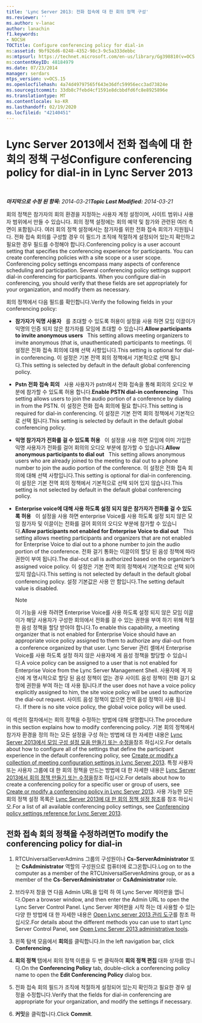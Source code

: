 ```yaml
---
title: 'Lync Server 2013: 전화 접속에 대 한 회의 정책 구성'
ms.reviewer: ''
ms.author: v-lanac
author: lanachin
f1.keywords:
- NOCSH
TOCTitle: Configure conferencing policy for dial-in
ms:assetid: 9bf926d6-0248-4352-98c3-9c5a333debbc
ms:mtpsurl: https://technet.microsoft.com/en-us/library/Gg398810(v=OCS.15)
ms:contentKeyID: 48184979
ms.date: 07/23/2014
manager: serdars
mtps_version: v=OCS.15
ms.openlocfilehash: 4a74d49797565f643e36dfc59956ecc3ad73824e
ms.sourcegitcommit: 33db8c7febd4cf1591e8dcbbdfd6fc8e8925896e
ms.translationtype: MT
ms.contentlocale: ko-KR
ms.lasthandoff: 02/19/2020
ms.locfileid: "42140451"
---
```

<div data-xmlns="http://www.w3.org/1999/xhtml">

<div class="topic" data-xmlns="http://www.w3.org/1999/xhtml" data-msxsl="urn:schemas-microsoft-com:xslt" data-cs="http://msdn.microsoft.com/">

<div data-asp="https://msdn2.microsoft.com/asp">

# <a name="configure-conferencing-policy-for-dial-in-in-lync-server-2013"></a><span data-ttu-id="17ff5-102">Lync Server 2013에서 전화 접속에 대 한 회의 정책 구성</span><span class="sxs-lookup"><span data-stu-id="17ff5-102">Configure conferencing policy for dial-in in Lync Server 2013</span></span>

</div>

<div id="mainSection">

<div id="mainBody">

<span> </span>

<span data-ttu-id="17ff5-103">_**마지막으로 수정 된 항목:** 2014-03-21_</span><span class="sxs-lookup"><span data-stu-id="17ff5-103">_**Topic Last Modified:** 2014-03-21_</span></span>

<span data-ttu-id="17ff5-p101">회의 정책은 참가자의 회의 환경을 지정하는 사용자 계정 설정이며, 사이트 범위나 사용자 범위에서 만들 수 있습니다. 회의 정책 설정에는 회의 예약 및 참가와 관련된 여러 측면이 포함됩니다. 여러 회의 정책 설정에서는 참가자를 위한 전화 접속 회의가 지원됩니다. 전화 접속 회의를 구성할 경우 이 필드가 조직에 적절하게 설정되어 있는지 확인하고 필요한 경우 필드를 수정해야 합니다.</span><span class="sxs-lookup"><span data-stu-id="17ff5-p101">Conferencing policy is a user account setting that specifies the conferencing experience for participants. You can create conferencing policies with a site scope or a user scope. Conferencing policy settings encompass many aspects of conference scheduling and participation. Several conferencing policy settings support dial-in conferencing for participants. When you configure dial-in conferencing, you should verify that these fields are set appropriately for your organization, and modify them as necessary.</span></span>

<span data-ttu-id="17ff5-109">회의 정책에서 다음 필드를 확인합니다.</span><span class="sxs-lookup"><span data-stu-id="17ff5-109">Verify the following fields in your conferencing policy:</span></span>

  - <span data-ttu-id="17ff5-110">**참가자가 익명 사용자**   를 초대할 수 있도록 허용이 설정을 사용 하면 모임 이끌이가 익명의 인증 되지 않은 참가자를 모임에 초대할 수 있습니다.</span><span class="sxs-lookup"><span data-stu-id="17ff5-110">**Allow participants to invite anonymous users**   This setting allows meeting organizers to invite anonymous (that is, unauthenticated) participants to meetings.</span></span> <span data-ttu-id="17ff5-111">이 설정은 전화 접속 회의에 대해 선택 사항입니다.</span><span class="sxs-lookup"><span data-stu-id="17ff5-111">This setting is optional for dial-in conferencing.</span></span> <span data-ttu-id="17ff5-112">이 설정은 기본 전역 회의 정책에서 기본적으로 선택 됩니다.</span><span class="sxs-lookup"><span data-stu-id="17ff5-112">This setting is selected by default in the default global conferencing policy.</span></span>

  - <span data-ttu-id="17ff5-113">**Pstn 전화 접속 회의**   사용 사용자가 pstn에서 전화 접속을 통해 회의의 오디오 부분에 참가할 수 있도록 허용 합니다.</span><span class="sxs-lookup"><span data-stu-id="17ff5-113">**Enable PSTN dial-in conferencing**   This setting allows users to join the audio portion of a conference by dialing in from the PSTN.</span></span> <span data-ttu-id="17ff5-114">이 설정은 전화 접속 회의에 필요 합니다.</span><span class="sxs-lookup"><span data-stu-id="17ff5-114">This setting is required for dial-in conferencing.</span></span> <span data-ttu-id="17ff5-115">이 설정은 기본 전역 회의 정책에서 기본적으로 선택 됩니다.</span><span class="sxs-lookup"><span data-stu-id="17ff5-115">This setting is selected by default in the default global conferencing policy.</span></span>

  - <span data-ttu-id="17ff5-116">**익명 참가자가 전화를 걸 수 있도록 허용**   이 설정을 사용 하면 모임에 이미 가입한 익명 사용자가 전화를 걸어 회의의 오디오 부분에 참가할 수 있습니다.</span><span class="sxs-lookup"><span data-stu-id="17ff5-116">**Allow anonymous participants to dial out**   This setting allows anonymous users who are already joined to the meeting to dial out to a phone number to join the audio portion of the conference.</span></span> <span data-ttu-id="17ff5-117">이 설정은 전화 접속 회의에 대해 선택 사항입니다.</span><span class="sxs-lookup"><span data-stu-id="17ff5-117">This setting is optional for dial-in conferencing.</span></span> <span data-ttu-id="17ff5-118">이 설정은 기본 전역 회의 정책에서 기본적으로 선택 되어 있지 않습니다.</span><span class="sxs-lookup"><span data-stu-id="17ff5-118">This setting is not selected by default in the default global conferencing policy.</span></span>

  - <span data-ttu-id="17ff5-119">**Enterprise voice에 대해 사용 하도록 설정 되지 않은 참가자가 전화를 걸 수 있도록 허용**   이 설정을 사용 하면 enterprise Voice를 사용 하도록 설정 되지 않은 모임 참가자 및 이끌이는 전화를 걸어 회의의 오디오 부분에 참가할 수 있습니다.</span><span class="sxs-lookup"><span data-stu-id="17ff5-119">**Allow participants not enabled for Enterprise Voice to dial out**   This setting allows meeting participants and organizers that are not enabled for Enterprise Voice to dial out to a phone number to join the audio portion of the conference.</span></span> <span data-ttu-id="17ff5-120">전화 걸기 통화는 이끌이의 할당 된 음성 정책에 따라 권한이 부여 됩니다.</span><span class="sxs-lookup"><span data-stu-id="17ff5-120">The dial-out call is authorized based on the organizer’s assigned voice policy.</span></span> <span data-ttu-id="17ff5-121">이 설정은 기본 전역 회의 정책에서 기본적으로 선택 되어 있지 않습니다.</span><span class="sxs-lookup"><span data-stu-id="17ff5-121">This setting is not selected by default in the default global conferencing policy.</span></span> <span data-ttu-id="17ff5-122">설정 기본값은 사용 안 함입니다.</span><span class="sxs-lookup"><span data-stu-id="17ff5-122">The setting default value is disabled.</span></span>
    
    <div>
    

    > [!NOTE]  
    > <span data-ttu-id="17ff5-123">이 기능을 사용 하려면 Enterprise Voice를 사용 하도록 설정 되지 않은 모임 이끌이가 해당 사용자가 구성한 회의에서 전화를 걸 수 있는 권한을 부여 하기 위해 적절 한 음성 정책을 할당 받아야 합니다.</span><span class="sxs-lookup"><span data-stu-id="17ff5-123">To enable this capability, a meeting organizer that is not enabled for Enterprise Voice should have an appropriate voice policy assigned to them to authorize any dial-out from a conference organized by that user.</span></span> <span data-ttu-id="17ff5-124">Lync Server 관리 셸에서 Enterprise Voice를 사용 하도록 설정 하지 않은 사용자에 게 음성 정책을 할당할 수 있습니다.</span><span class="sxs-lookup"><span data-stu-id="17ff5-124">A voice policy can be assigned to a user that is not enabled for Enterprise Voice from the Lync Server Management Shell.</span></span> <span data-ttu-id="17ff5-125">사용자에 게 자신에 게 명시적으로 할당 된 음성 정책이 없는 경우 사이트 음성 정책이 전화 걸기 요청에 권한을 부여 하는 데 사용 됩니다.</span><span class="sxs-lookup"><span data-stu-id="17ff5-125">If the user does not have a voice policy explicitly assigned to him, the site voice policy will be used to authorize the dial-out request.</span></span> <span data-ttu-id="17ff5-126">사이트 음성 정책이 없으면 전역 음성 정책이 사용 됩니다.&nbsp;</span><span class="sxs-lookup"><span data-stu-id="17ff5-126">If there is no site voice policy, the global voice policy will be used.&nbsp;</span></span>

    
    </div>

<span data-ttu-id="17ff5-127">이 섹션의 절차에서는 회의 정책을 수정하는 방법에 대해 설명합니다.</span><span class="sxs-lookup"><span data-stu-id="17ff5-127">The procedure in this section explains how to modify conferencing policy.</span></span> <span data-ttu-id="17ff5-128">기본 회의 정책에서 참가자 환경을 정의 하는 모든 설정을 구성 하는 방법에 대 한 자세한 내용은 [Lync Server 2013에서 모임 구성 설정 모음 만들기 또는 수정을](lync-server-2013-create-or-modify-a-collection-of-meeting-configuration-settings.md)참조 하십시오.</span><span class="sxs-lookup"><span data-stu-id="17ff5-128">For details about how to configure all of the settings that define the participant experience in the default conferencing policy, see [Create or modify a collection of meeting configuration settings in Lync Server 2013](lync-server-2013-create-or-modify-a-collection-of-meeting-configuration-settings.md).</span></span> <span data-ttu-id="17ff5-129">특정 사용자 또는 사용자 그룹에 대 한 회의 정책을 만드는 방법에 대 한 자세한 내용은 [Lync Server 2013에서 회의 정책 만들기 또는 수정을](lync-server-2013-create-or-modify-a-conferencing-policy.md)참조 하십시오.</span><span class="sxs-lookup"><span data-stu-id="17ff5-129">For details about how to create a conferencing policy for a specific user or group of users, see [Create or modify a conferencing policy in Lync Server 2013](lync-server-2013-create-or-modify-a-conferencing-policy.md).</span></span> <span data-ttu-id="17ff5-130">사용 가능한 모든 회의 정책 설정 목록은 [Lync Server 2013에 대 한 회의 정책 설정 참조](lync-server-2013-conferencing-policy-settings-reference.md)를 참조 하십시오.</span><span class="sxs-lookup"><span data-stu-id="17ff5-130">For a list of all available conferencing policy settings, see [Conferencing policy settings reference for Lync Server 2013](lync-server-2013-conferencing-policy-settings-reference.md).</span></span>

<div>

## <a name="to-modify-the-conferencing-policy-for-dial-in"></a><span data-ttu-id="17ff5-131">전화 접속 회의 정책을 수정하려면</span><span class="sxs-lookup"><span data-stu-id="17ff5-131">To modify the conferencing policy for dial-in</span></span>

1.  <span data-ttu-id="17ff5-132">RTCUniversalServerAdmins 그룹의 구성원이나 **Cs-ServerAdministrator** 또는 **CsAdministrator** 역할의 구성원으로 컴퓨터에 로그온합니다.</span><span class="sxs-lookup"><span data-stu-id="17ff5-132">Log on to the computer as a member of the RTCUniversalServerAdmins group, or as a member of the **Cs-ServerAdministrator** or **CsAdministrator** role.</span></span>

2.  <span data-ttu-id="17ff5-133">브라우저 창을 연 다음 Admin URL을 입력 하 여 Lync Server 제어판을 엽니다.</span><span class="sxs-lookup"><span data-stu-id="17ff5-133">Open a browser window, and then enter the Admin URL to open the Lync Server Control Panel.</span></span> <span data-ttu-id="17ff5-134">Lync Server 제어판을 시작 하는 데 사용할 수 있는 다양 한 방법에 대 한 자세한 내용은 [Open Lync server 2013 관리 도구](lync-server-2013-open-lync-server-administrative-tools.md)를 참조 하십시오.</span><span class="sxs-lookup"><span data-stu-id="17ff5-134">For details about the different methods you can use to start Lync Server Control Panel, see [Open Lync Server 2013 administrative tools](lync-server-2013-open-lync-server-administrative-tools.md).</span></span>

3.  <span data-ttu-id="17ff5-135">왼쪽 탐색 모음에서 **회의**를 클릭합니다.</span><span class="sxs-lookup"><span data-stu-id="17ff5-135">In the left navigation bar, click **Conferencing**.</span></span>

4.  <span data-ttu-id="17ff5-136">**회의 정책** 탭에서 회의 정책 이름을 두 번 클릭하여 **회의 정책 편집** 대화 상자를 엽니다.</span><span class="sxs-lookup"><span data-stu-id="17ff5-136">On the **Conferencing Policy** tab, double-click a conferencing policy name to open the **Edit Conferencing Policy** dialog box.</span></span>

5.  <span data-ttu-id="17ff5-137">전화 접속 회의 필드가 조직에 적절하게 설정되어 있는지 확인하고 필요한 경우 설정을 수정합니다.</span><span class="sxs-lookup"><span data-stu-id="17ff5-137">Verify that the fields for dial-in conferencing are appropriate for your organization, and modify the settings if necessary.</span></span>

6.  <span data-ttu-id="17ff5-138">**커밋**을 클릭합니다.</span><span class="sxs-lookup"><span data-stu-id="17ff5-138">Click **Commit**.</span></span>

</div>

</div>

<span> </span>

</div>

</div>

</div>

